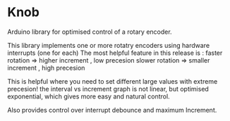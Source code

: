 # Knob
Arduino library for optimised control of a rotary encoder.

This library implements one or more rotatry encoders using hardware interrupts (one for each)
The most helpful feature in this release is :
faster rotation  =>  higher increment  , low precesion
slower rotation  =>  smaller increment , high precesion

This is helpful where you need to set different large values with extreme precesion!
the interval vs increment graph is not linear, but optimised exponential, which gives more easy and natural control.

Also provides control over interrupt debounce and maximum Increment.
